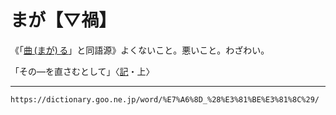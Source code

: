 # まが【▽禍】

《「[曲 (まが) る](https://dictionary.goo.ne.jp/word/%E6%9B%B2%E3%82%8B_%28%E3%81%BE%E3%81%8C%E3%82%8B%29/#jn-207298)」と同語源》よくないこと。悪いこと。わざわい。

「その―を直さむとして」〈[記](https://dictionary.goo.ne.jp/word/%E5%8F%A4%E4%BA%8B%E8%A8%98/#jn-78628)・上〉

---
`https://dictionary.goo.ne.jp/word/%E7%A6%8D_%28%E3%81%BE%E3%81%8C%29/`